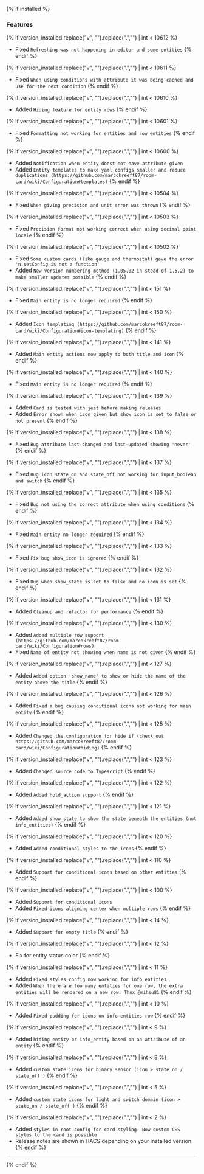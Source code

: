{% if installed %}

### Features

{% if version_installed.replace("v", "").replace(".","") | int < 10612  %}
- Fixed `Refreshing was not happening in editor and some entities`
{% endif %}

{% if version_installed.replace("v", "").replace(".","") | int < 10611  %}
- Fixed `When using conditions with attribute it was being cached and use for the next condition`
{% endif %}

{% if version_installed.replace("v", "").replace(".","") | int < 10610  %}
- Added `Hiding feature for entity rows`
{% endif %}

{% if version_installed.replace("v", "").replace(".","") | int < 10601  %}
- Fixed `Formatting not working for entities and row entities`
{% endif %}

{% if version_installed.replace("v", "").replace(".","") | int < 10600  %}
- Added `Notification when entity doest not have attribute given`
- Added `Entity templates to make yaml configs smaller and reduce duplications (https://github.com/marcokreeft87/room-card/wiki/Configuration#templates)`
{% endif %}

{% if version_installed.replace("v", "").replace(".","") | int < 10504  %}
- Fixed `When giving precision and unit error was thrown`
{% endif %}

{% if version_installed.replace("v", "").replace(".","") | int < 10503  %}
- Fixed `Precision format not working correct when using decimal point locale`
{% endif %}

{% if version_installed.replace("v", "").replace(".","") | int < 10502  %}
- Fixed `Some custom cards (like gauge and thermostat) gave the error 'n.setConfig is not a function'`
- Added `New version numbering method (1.05.02 in stead of 1.5.2) to make smaller updates possible`
{% endif %}

{% if version_installed.replace("v", "").replace(".","") | int < 151  %}
- Fixed `Main entity is no longer required`
{% endif %}

{% if version_installed.replace("v", "").replace(".","") | int < 150  %}
- Added `Icon templating (https://github.com/marcokreeft87/room-card/wiki/Configuration#icon-templating)`
{% endif %}

{% if version_installed.replace("v", "").replace(".","") | int < 141  %}
- Added `Main entity actions now apply to both title and icon`
{% endif %}

{% if version_installed.replace("v", "").replace(".","") | int < 140  %}
- Fixed `Main entity is no longer required`
{% endif %}

{% if version_installed.replace("v", "").replace(".","") | int < 139  %}
- Added `Card is tested with jest before making releases`
- Added `Error shown when icon given but show_icon is set to false or not present`
{% endif %}

{% if version_installed.replace("v", "").replace(".","") | int < 138  %}
- Fixed `Bug attribute last-changed and last-updated showing 'never'`
{% endif %}

{% if version_installed.replace("v", "").replace(".","") | int < 137  %}
- Fixed `Bug icon state_on and state_off not working for input_boolean and switch`
{% endif %}

{% if version_installed.replace("v", "").replace(".","") | int < 135  %}
- Fixed `Bug not using the correct attribute when using conditions`
{% endif %}

{% if version_installed.replace("v", "").replace(".","") | int < 134  %}
- Fixed `Main entity no longer required`
{% endif %}

{% if version_installed.replace("v", "").replace(".","") | int < 133  %}
- Fixed `Fix bug show_icon is ignored`
{% endif %}

{% if version_installed.replace("v", "").replace(".","") | int < 132  %}
- Fixed `Bug when show_state is set to false and no icon is set`
{% endif %}

{% if version_installed.replace("v", "").replace(".","") | int < 131  %}
- Added `Cleanup and refactor for performance`
{% endif %}

{% if version_installed.replace("v", "").replace(".","") | int < 130  %}
- Added `Added multiple row support (https://github.com/marcokreeft87/room-card/wiki/Configuration#rows)`
- Fixed `Name of entity not showing when name is not given`
{% endif %}

{% if version_installed.replace("v", "").replace(".","") | int < 127  %}
- Added `Added option 'show_name' to show or hide the name of the entity above the title`
{% endif %}

{% if version_installed.replace("v", "").replace(".","") | int < 126  %}
- Added `Fixed a bug causing conditional icons not working for main entity`
{% endif %}

{% if version_installed.replace("v", "").replace(".","") | int < 125  %}
- Added `Changed the configuration for hide if (check out https://github.com/marcokreeft87/room-card/wiki/Configuration#hiding)`
{% endif %}

{% if version_installed.replace("v", "").replace(".","") | int < 123  %}
- Added `Changed source code to Typescript`
{% endif %}

{% if version_installed.replace("v", "").replace(".","") | int < 122  %}
- Added `Added hold_action support`
{% endif %}

{% if version_installed.replace("v", "").replace(".","") | int < 121  %}
- Added `Added show_state to show the state beneath the entities (not info_entities)`
{% endif %}

{% if version_installed.replace("v", "").replace(".","") | int < 120  %}
- Added `Added conditional styles to the icons`
{% endif %}

{% if version_installed.replace("v", "").replace(".","") | int < 110  %}
- Added `Support for conditional icons based on other entities`
{% endif %}

{% if version_installed.replace("v", "").replace(".","") | int < 100  %}
- Added `Support for conditional icons`
- Added `Fixed icons aligning center when multiple rows`
{% endif %}

{% if version_installed.replace("v", "").replace(".","") | int < 14  %}
- Added `Support for empty title`
{% endif %}

{% if version_installed.replace("v", "").replace(".","") | int < 12 %}
- Fix for entity status color
{% endif %}

{% if version_installed.replace("v", "").replace(".","") | int < 11  %}
- Added `Fixed styles config now working for info entities`
- Added `When there are too many entities for one row, the extra entities will be rendered on a new row. Thnx @mihsu81`
{% endif %}

{% if version_installed.replace("v", "").replace(".","") | int < 10  %}
- Added `Fixed padding for icons on info-entities row`
{% endif %}

{% if version_installed.replace("v", "").replace(".","") | int < 9  %}
- Added `hiding entity or info_entity based on an attribute of an entity`
{% endif %}

{% if version_installed.replace("v", "").replace(".","") | int < 8  %}
- Added `custom state icons for binary_sensor (icon > state_on / state_off )`
{% endif %}

{% if version_installed.replace("v", "").replace(".","") | int < 5  %}
- Added `custom state icons for light and switch domain (icon > state_on / state_off )`
{% endif %}

{% if version_installed.replace("v", "").replace(".","") | int < 2  %}
- Added `styles in root config for card styling. Now custom CSS styles to the card is possible`
- Release notes are shown in HACS depending on your installed version
{% endif %}

---
{% endif %}
